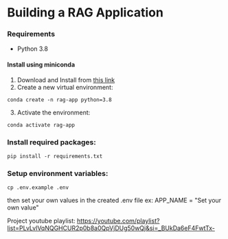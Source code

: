 # Building a RAG Application
### Requirements
- Python 3.8
#### Install using miniconda
1) Download and Install from [this link](https://www.anaconda.com/docs/getting-started/miniconda/install)
2) Create a new virtual environment:
```
conda create -n rag-app python=3.8
```
3) Activate the environment:
```
conda activate rag-app
```
### Install required packages:
```
pip install -r requirements.txt
```
### Setup environment variables:
```
cp .env.example .env
```
then set your own values in the created .env file
ex: APP_NAME = "Set your own value"













Project youtube playlist: https://youtube.com/playlist?list=PLvLvlVqNQGHCUR2p0b8a0QpVjDUg50wQj&si=_BUkDa6eF4FwtTx-